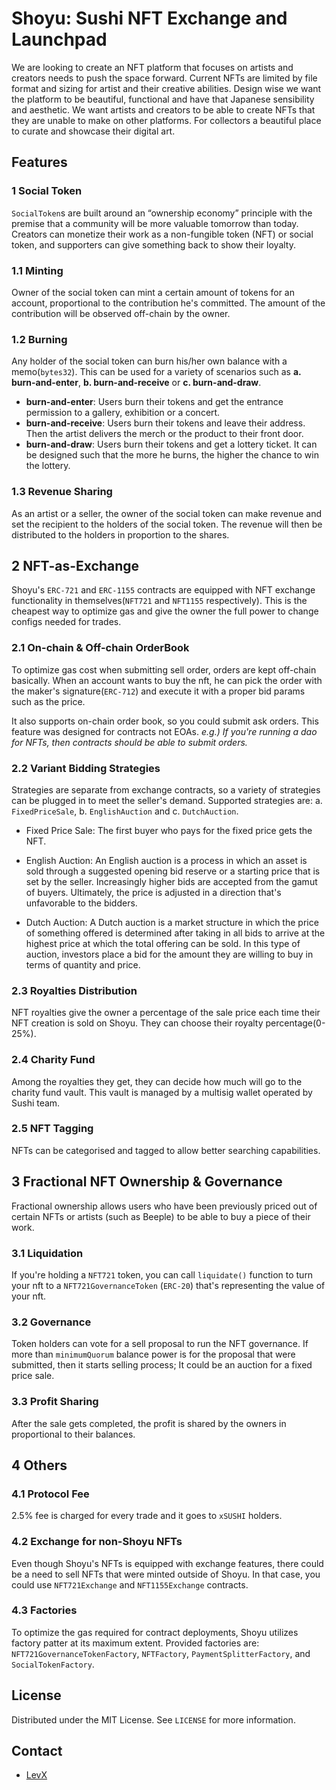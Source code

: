 # Shoyu: Sushi NFT Exchange and Launchpad

We are looking to create an NFT platform that focuses on artists and creators needs to push the space forward. Current NFTs are limited by file format and sizing for artist and their creative abilities. Design wise we want the platform to be beautiful, functional and have that Japanese sensibility and aesthetic. We want artists and creators to be able to create NFTs that they are unable to make on other platforms. For collectors a beautiful place to curate and showcase their digital art.

## Features
### 1 Social Token
`SocialToken`s are built around an “ownership economy” principle with the premise that a community will be more valuable tomorrow than today.
Creators can monetize their work as a non-fungible token (NFT) or social token, and supporters can give something back to show their loyalty.

### 1.1 Minting
Owner of the social token can mint a certain amount of tokens for an account, proportional to the contribution he's committed. The amount of the contribution will be observed off-chain by the owner. 

### 1.2 Burning
Any holder of the social token can burn his/her own balance with a memo(`bytes32`). This can be used for a variety of scenarios such as **a. burn-and-enter**, **b. burn-and-receive** or **c. burn-and-draw**.

* **burn-and-enter**: Users burn their tokens and get the entrance permission to a gallery, exhibition or a concert.
* **burn-and-receive**: Users burn their tokens and leave their address. Then the artist delivers the merch or the product to their front door.
* **burn-and-draw**: Users burn their tokens and get a lottery ticket. It can be designed such that the more he burns, the higher the chance to win the lottery.

### 1.3 Revenue Sharing
As an artist or a seller, the owner of the social token can make revenue and set the recipient to the holders of the social token. The revenue will then be distributed to the holders in proportion to the shares.

## 2 NFT-as-Exchange
Shoyu's `ERC-721` and `ERC-1155` contracts are equipped with NFT exchange functionality in themselves(`NFT721` and `NFT1155` respectively). This is the cheapest way to optimize gas and give the owner the full power to change configs needed for trades.

### 2.1 On-chain & Off-chain OrderBook
To optimize gas cost when submitting sell order, orders are kept off-chain basically. When an account wants to buy the nft, he can pick the order with the maker's signature(`ERC-712`) and execute it with a proper bid params such as the price.

It also supports on-chain order book, so you could submit ask orders. This feature was designed for contracts not EOAs. *e.g.) If you're running a dao for NFTs, then contracts should be able to submit orders.*

### 2.2 Variant Bidding Strategies
Strategies are separate from exchange contracts, so a variety of strategies can be plugged in to meet the seller's demand. Supported strategies are: a. `FixedPriceSale`, b. `EnglishAuction` and c. `DutchAuction`.

* Fixed Price Sale: The first buyer who pays for the fixed price gets the NFT.
  
* English Auction: An English auction is a process in which an asset is sold through a suggested opening bid reserve or a starting price that is set by the seller. Increasingly higher bids are accepted from the gamut of buyers. Ultimately, the price is adjusted in a direction that's unfavorable to the bidders.
  
* Dutch Auction: A Dutch auction is a market structure in which the price of something offered is determined after taking in all bids to arrive at the highest price at which the total offering can be sold. In this type of auction, investors place a bid for the amount they are willing to buy in terms of quantity and price.

### 2.3 Royalties Distribution
NFT royalties give the owner a percentage of the sale price each time their NFT creation is sold on Shoyu. They can choose their royalty percentage(0-25%).

### 2.4 Charity Fund
Among the royalties they get, they can decide how much will go to the charity fund vault. This vault is managed by a multisig wallet operated by Sushi team.

### 2.5 NFT Tagging
NFTs can be categorised and tagged to allow better searching capabilities.

## 3 Fractional NFT Ownership & Governance
Fractional ownership allows users who have been previously priced out of certain NFTs or artists (such as Beeple) to be able to buy a piece of their work.

### 3.1 Liquidation
If you're holding a `NFT721` token, you can call `liquidate()` function to turn your nft to a `NFT721GovernanceToken` (`ERC-20`) that's representing the value of your nft.

### 3.2 Governance
Token holders can vote for a sell proposal to run the NFT governance. If more than `minimumQuorum` balance power is for the proposal that were submitted, then it starts selling process; It could be an auction for a fixed price sale.

### 3.3 Profit Sharing
After the sale gets completed, the profit is shared by the owners in proportional to their balances.

## 4 Others

### 4.1 Protocol Fee
2.5% fee is charged for every trade and it goes to `xSUSHI` holders.

### 4.2 Exchange for non-Shoyu NFTs
Even though Shoyu's NFTs is equipped with exchange features, there could be a need to sell NFTs that were minted outside of Shoyu. In that case, you could use `NFT721Exchange` and `NFT1155Exchange` contracts.

### 4.3 Factories
To optimize the gas required for contract deployments, Shoyu utilizes factory patter at its maximum extent. Provided factories are: `NFT721GovernanceTokenFactory`, `NFTFactory`, `PaymentSplitterFactory`, and `SocialTokenFactory`.

## License

Distributed under the MIT License. See `LICENSE` for more information.

## Contact

* [LevX](https://twitter.com/LevxApp/)
